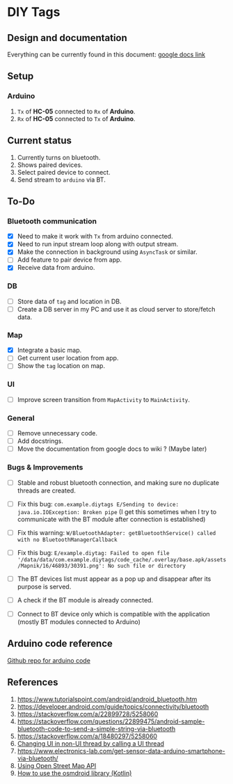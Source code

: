 # DIY Tags

## Design and documentation

Everything can be currently found in this document: [google docs link](https://docs.google.com/document/d/1Ppr09-gekl5JMUxhiXsnFstjVjhbimueqNX8HMSm2II/edit?usp=sharing)


## Setup

### Arduino

1. `Tx` of __HC-05__ connected to `Rx` of __Arduino__.
1. `Rx` of __HC-05__ connected to `Tx` of __Arduino__.


## Current status

1. Currently turns on bluetooth.
1. Shows paired devices.
1. Select paired device to connect.
1. Send stream to `arduino` via BT.


## To-Do

### Bluetooth communication

- [x] Need to make it work with `Tx` from arduino connected.
- [x] Need to run input stream loop along with output stream.
- [x] Make the connection in background using `AsyncTask` or similar.
- [ ] Add feature to pair device from app.
- [x] Receive data from arduino.

### DB

- [ ] Store data of `tag` and location in DB.
- [ ] Create a DB server in my PC and use it as cloud server to store/fetch data.

### Map

- [x] Integrate a basic map.
- [ ] Get current user location from app.
- [ ] Show the `tag` location on map.

### UI

- [ ] Improve screen transition from `MapActivity` to `MainActivity`.

### General

- [ ] Remove unnecessary code.
- [ ] Add docstrings.
- [ ] Move the documentation from google docs to wiki ? (Maybe later)

### Bugs & Improvements

- [ ] Stable and robust bluetooth connection, and making sure no duplicate threads are created.
- [ ] Fix this bug: `com.example.diytags E/Sending to device: java.io.IOException: Broken pipe` (I get this sometimes when I try to communicate with the BT module after connection is established)
- [ ] Fix this warning: `W/BluetoothAdapter: getBluetoothService() called with no BluetoothManagerCallback`
- [ ] Fix this bug: `E/example.diytag: Failed to open file '/data/data/com.example.diytags/code_cache/.overlay/base.apk/assets/Mapnik/16/46893/30391.png': No such file or directory`
- [ ] The BT devices list must appear as a pop up and disappear after its purpose is served.
- [ ] A check if the BT module is already connected.
- [ ] Connect to BT device only which is compatible with the application (mostly BT modules connected to Arduino)


## Arduino code reference

[Github repo for arduino code](https://github.com/25b3nk/arduino-projects/tree/master/bluetooth/diy_tags)


## References

1. https://www.tutorialspoint.com/android/android_bluetooth.htm
1. https://developer.android.com/guide/topics/connectivity/bluetooth
1. https://stackoverflow.com/a/22899728/5258060
1. https://stackoverflow.com/questions/22899475/android-sample-bluetooth-code-to-send-a-simple-string-via-bluetooth
1. https://stackoverflow.com/a/18480297/5258060
1. [Changing UI in non-UI thread by calling a UI thread](https://stackoverflow.com/a/47536058/5258060)
1. https://www.electronics-lab.com/get-sensor-data-arduino-smartphone-via-bluetooth/
1. [Using Open Street Map API](https://github.com/osmdroid/osmdroid/wiki)
1. [How to use the osmdroid library (Kotlin)](https://github.com/osmdroid/osmdroid/wiki/How-to-use-the-osmdroid-library-(Kotlin))
